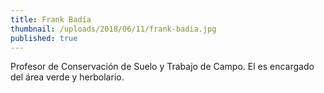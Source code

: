 ```yaml
---
title: Frank Badía
thumbnail: /uploads/2018/06/11/frank-badia.jpg
published: true
---
```


Profesor de Conservación de Suelo y Trabajo de Campo. El es encargado del área verde y herbolario.